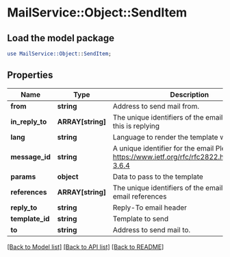 # MailService::Object::SendItem

## Load the model package
```perl
use MailService::Object::SendItem;
```

## Properties
Name | Type | Description | Notes
------------ | ------------- | ------------- | -------------
**from** | **string** | Address to send mail from. | 
**in_reply_to** | **ARRAY[string]** | The unique identifiers of the emails to which this is replying | [optional] 
**lang** | **string** | Language to render the template with | [optional] 
**message_id** | **string** | A unique identifier for the email Please see https://www.ietf.org/rfc/rfc2822.html#section-3.6.4 | [optional] 
**params** | **object** | Data to pass to the template | 
**references** | **ARRAY[string]** | The unique identifiers of the emails that this email references | [optional] 
**reply_to** | **string** | Reply-To email header | [optional] 
**template_id** | **string** | Template to send | 
**to** | **string** | Address to send mail to. | 

[[Back to Model list]](../README.md#documentation-for-models) [[Back to API list]](../README.md#documentation-for-api-endpoints) [[Back to README]](../README.md)


